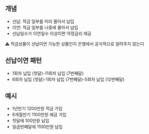
## 개념

- 선납: 적금 일부를 미리 몰아서 납입
- 이연: 적금 일부를 나중에 몰아서 납입
- 선납일수가 이연일수 이상이면 약정금리 제공

⚠️ 적금상품이 선납이연 가능한 상품인지 은행에서 공식적으로 알려주지 않는다

## 선납이연 패턴

- 1회차 납입 (첫달)-11회차 납입 (7번째달)
- 6회차 납입 (첫달)-1회차 납입 (7번째달)-5회차 납입 (12번째달)

## 예시

- 1년만기 1200만원 적금 가입
- 6개월만기 1100만원 예금 가입
- 첫달에 100만원 납입
- 일곱번째달에 1100만원 납입

